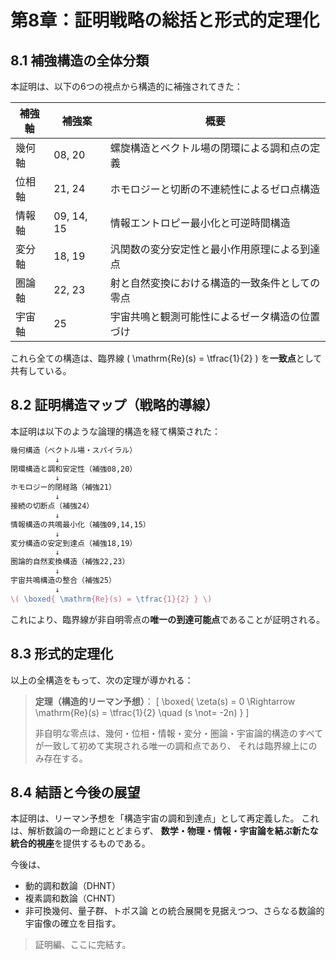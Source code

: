 # 第8章：証明戦略の総括と形式的定理化

## 8.1 補強構造の全体分類

本証明は、以下の6つの視点から構造的に補強されてきた：

| 補強軸 | 補強案 | 概要 |
|--------|----------|------|
| 幾何軸 | 08, 20     | 螺旋構造とベクトル場の閉環による調和点の定義 |
| 位相軸 | 21, 24     | ホモロジーと切断の不連続性によるゼロ点構造 |
| 情報軸 | 09, 14, 15 | 情報エントロピー最小化と可逆時間構造 |
| 変分軸 | 18, 19     | 汎関数の変分安定性と最小作用原理による到達点 |
| 圏論軸 | 22, 23     | 射と自然変換における構造的一致条件としての零点 |
| 宇宙軸 | 25         | 宇宙共鳴と観測可能性によるゼータ構造の位置づけ |

これら全ての構造は、臨界線 \( \mathrm{Re}(s) = \tfrac{1}{2} \) を**一致点**として共有している。

## 8.2 証明構造マップ（戦略的導線）

本証明は以下のような論理的構造を経て構築された：

```latex
幾何構造（ベクトル場・スパイラル）
          ↓
閉環構造と調和安定性（補強08,20）
          ↓
ホモロジー的閉経路（補強21）
          ↓
接続の切断点（補強24）
          ↓
情報構造の共鳴最小化（補強09,14,15）
          ↓
変分構造の安定到達点（補強18,19）
          ↓
圏論的自然変換構造（補強22,23）
          ↓
宇宙共鳴構造の整合（補強25）
          ↓
\( \boxed{ \mathrm{Re}(s) = \tfrac{1}{2} } \)
```

これにより、臨界線が非自明零点の**唯一の到達可能点**であることが証明される。

## 8.3 形式的定理化

以上の全構造をもって、次の定理が導かれる：

> **定理（構造的リーマン予想）**：
> \[ \boxed{ \zeta(s) = 0 \Rightarrow \mathrm{Re}(s) = \tfrac{1}{2} \quad (s \not= -2n) } \]
>
> 非自明な零点は、幾何・位相・情報・変分・圏論・宇宙論的構造のすべてが一致して初めて実現される唯一の調和点であり、
> それは臨界線上にのみ存在する。

## 8.4 結語と今後の展望

本証明は、リーマン予想を「構造宇宙の調和到達点」として再定義した。
これは、解析数論の一命題にとどまらず、
**数学・物理・情報・宇宙論を結ぶ新たな統合的視座**を提供するものである。

今後は、

- 動的調和数論（DHNT）
- 複素調和数論（CHNT）
- 非可換幾何、量子群、トポス論
との統合展開を見据えつつ、さらなる数論的宇宙像の確立を目指す。

> 証明編、ここに完結す。
